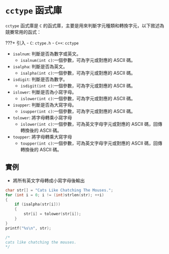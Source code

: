 # `cctype` 函式庫

`cctype` 函式庫是 `C` 的函式庫，主要是用來判斷字元種類和轉換字元，以下敘述為競賽常用的函式：

???+ 引入
	- `C`: `ctype.h`
	- `C++`: `cctype`

- `isalnum`: 判斷是否為數字或英文。
	- `isalnum(int c)`:一個參數，可為字元或對應的 ASCII 碼。
- `isalpha`: 判斷是否為英文。
	- `isalpha(int c)`:一個參數，可為字元或對應的 ASCII 碼。
- `isdigit`: 判斷是否為數字。
	- `isdigit(int c)`:一個參數，可為字元或對應的 ASCII 碼。
- `islower`: 判斷是否為小寫字母。
	- `islower(int c)`:一個參數，可為字元或對應的 ASCII 碼。
- `isupper`: 判斷是否為大寫字母。
	- `isupper(int c)`:一個參數，可為字元或對應的 ASCII 碼。
- `tolower`: 將字母轉乘小寫字母
	- `islower(int c)`:一個參數，可為英文字母字元或對應的 ASCII 碼，回傳轉換後的 ASCII 碼。
- `toupper`: 將字母轉乘大寫字母
	- `toupper(int c)`:一個參數，可為英文字母字元或對應的 ASCII 碼，回傳轉換後的 ASCII 碼。

## 實例

- 將所有英文字母轉成小寫字母後輸出

```cpp
char str[] = "Cats Like Chatching The Mouses.";
for (int i = 0; i != (int)strlen(str); ++i)
{
    if (isalpha(str[i]))
    {
        str[i] = tolower(str[i]);
    }
}
printf("%s\n", str);

/*
cats like chatching the mouses.
*/
```

[^1]: [cctype 函式庫 in cplusplus](http://www.cplusplus.com/reference/cctype/)